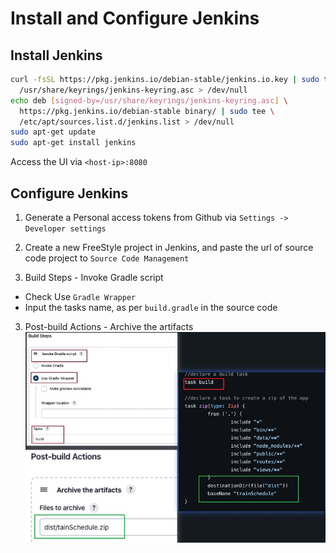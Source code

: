 # Install and Configure Jenkins
## Install Jenkins
```bash
curl -fsSL https://pkg.jenkins.io/debian-stable/jenkins.io.key | sudo tee \
  /usr/share/keyrings/jenkins-keyring.asc > /dev/null
echo deb [signed-by=/usr/share/keyrings/jenkins-keyring.asc] \
  https://pkg.jenkins.io/debian-stable binary/ | sudo tee \
  /etc/apt/sources.list.d/jenkins.list > /dev/null
sudo apt-get update
sudo apt-get install jenkins
```
Access the UI via `<host-ip>:8080`

## Configure Jenkins
1. Generate a Personal access tokens from Github via `Settings -> Developer settings`



1. Create a new FreeStyle project in Jenkins, and paste the url of source code project to `Source Code Management`
2. Build Steps - Invoke Gradle script
- Check Use `Gradle Wrapper`
- Input the tasks name, as per `build.gradle` in the source code
3. Post-build Actions - Archive the artifacts
![img](./img/build-steps.jpg)

